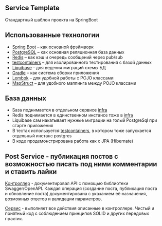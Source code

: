 ## Service Template

Стандартный шаблон проекта на SpringBoot

## Использованные технологии

* [Spring Boot](https://spring.io/projects/spring-boot) – как основной фрэймворк
* [PostgreSQL](https://www.postgresql.org/) – как основная реляционная база данных
* [Redis](https://redis.io/) – как кэш и очередь сообщений через pub/sub
* [testcontainers](https://testcontainers.com/) – для изолированного тестирования с базой данных
* [Liquibase](https://www.liquibase.org/) – для ведения миграций схемы БД
* [Gradle](https://gradle.org/) – как система сборки приложения
* [Lombok](https://projectlombok.org/) – для удобной работы с POJO классами
* [MapStruct](https://mapstruct.org/) – для удобного маппинга между POJO классами

## База данных

* База поднимается в отдельном сервисе [infra](../infra)
* Redis поднимается в единственном инстансе тоже в [infra](../infra)
* Liquibase сам накатывает нужные миграции на голый PostgreSql при старте приложения
* В тестах используется [testcontainers](https://testcontainers.com/), в котором тоже запускается отдельный инстанс
  postgres
* В коде продемонстрирована работа как с JPA (Hibernate)

## Post Service - публикация постов с возможностью писать под ними комментарии и ставить лайки
[Контроллер](https://github.com/Ikhsanov-Nail-95/post_service/blob/main/src/main/java/faang/school/postservice/controller/PostController.java) - документировал API с помощью библиотеки Swagger/OpenAPI. Каждая операция (создание поста, публикация поста и обновление поста) документирована с указанием её назначения, возможных ответов и валидации параметров. 

[Сервис](https://github.com/Ikhsanov-Nail-95/post_service/blob/main/src/main/java/faang/school/postservice/service/PostService.java) - выполняет все действия описанные в контроллере. Чистый и понятный код с соблюдением принципов SOLID и других передовых практик.
